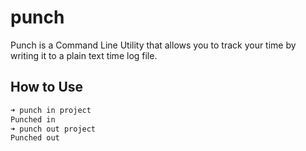 # punch

Punch is a Command Line Utility that allows you to track your time by writing it to a plain text time log file. 

## How to Use

```bash
➜ punch in project
Punched in
➜ punch out project
Punched out
```

<script id="asciicast-UiaMFBRPyDM97a2jbd72XRH62" src="https://asciinema.org/a/UiaMFBRPyDM97a2jbd72XRH62.js" async></script>